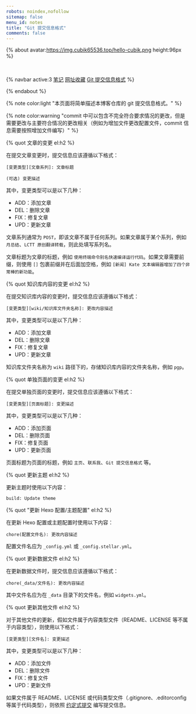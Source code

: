 ```yaml
---
robots: noindex,nofollow
sitemap: false
menu_id: notes
title: "Git 提交信息格式"
comments: false
---
```


{% about avatar:https://img.cubik65536.top/hello-cubik.png height:96px %}

<br/>

{% navbar active:3 [笔记](/notes/) [网址收藏](/bookmarks/) [Git&nbsp;提交信息格式](/commit-message-conventions/) %}

{% endabout %}

{% note color:light "本页面将简单描述本博客仓库的 git 提交信息格式。" %}

{% note color:warning "commit 中可以包含不完全符合要求情况的更改，但是需要更改与主要符合情况的更改相关（例如为增加文件更改配置文件，commit 信息需要按照增加文件编写）" %}

{% quot 文章的变更 el:h2 %}

在提交文章变更时，提交信息应该遵循以下格式：

```text
[变更类型][文章系列]: 文章标题

(可选) 变更描述
```

其中，变更类型可以是以下几种：

- ADD：添加文章
- DEL：删除文章
- FIX：修复文章
- UPD：更新文章

文章系列通常为 `POST`，即该文章不属于任何系列。如果文章属于某个系列，例如 `月总结`、`LCTT 原创翻译转载`，则此处填写系列名。

文章标题为文章的标题，例如 `使用终端命令别名快速编译运行代码`。如果文章需要前缀，则使用 `[]` 包裹前缀并在后面加空格，例如 `[新闻] Kate 文本编辑器增加了四个非常棒的新功能`。

{% quot 知识库内容的变更 el:h2 %}

在提交知识库内容的变更时，提交信息应该遵循以下格式：

```text
[变更类型][wiki/知识库文件夹名称]: 更改内容描述
```

其中，变更类型可以是以下几种：

- ADD：添加文章
- DEL：删除文章
- FIX：修复文章
- UPD：更新文章

知识库文件夹名称为 `wiki` 路径下的，存储知识库内容的文件夹名称，例如 `pgp`。

{% quot 单独页面的变更 el:h2 %}

在提交单独页面的变更时，提交信息应该遵循以下格式：

```text
[变更类型][页面标题]: 变更描述
```

其中，变更类型可以是以下几种：

- ADD：添加页面
- DEL：删除页面
- FIX：修复页面
- UPD：更新页面

页面标题为页面的标题，例如 `主页`、`联系我`、`Git 提交信息格式` 等。

{% quot 更新主题 el:h2 %}

更新主题时使用以下内容：

```text
build: Update theme
```

{% quot "更新 Hexo 配置/主题配置" el:h2 %}

在更新 Hexo 配置或主题配置时使用以下内容：

```text
chore(配置文件名): 更改内容描述
```

配置文件名应为 `_config.yml` 或 `_config.stellar.yml`。

{% quot 更新数据文件 el:h2 %}

在更新数据文件时，提交信息应该遵循以下格式：

```text
chore(_data/文件名): 更改内容描述
```

其中文件名应为在 `_data` 目录下的文件名，例如 `widgets.yml`。

{% quot 更新其他文件 el:h2 %}

对于其他文件的更新，假如文件属于内容类型文件（README、LICENSE 等不属于内容类型），则使用以下格式：

```text
[变更类型][文件名]: 变更描述
```

其中，变更类型可以是以下几种：

- ADD：添加文件
- DEL：删除文件
- FIX：修复文件
- UPD：更新文件

如果文件属于 README、LICENSE 或代码类型文件（.gitignore、.editorconfig 等属于代码类型），则依照 [约定式提交](https://www.conventionalcommits.org/zh-hans/v1.0.0/) 编写提交信息。
